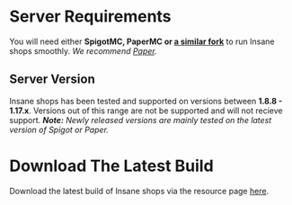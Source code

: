# Server Requirements
You will need either **SpigotMC, PaperMC or [a similar fork](https://github.com/SpiritenHasArrived/MC/blob/main/Server_Side/server_jars.md#bukkit--a-z)** to run Insane shops smoothly. *We recommend [Paper](https://papermc.io/downloads).*
<br>

## Server Version
Insane shops has been tested and supported on versions between **1.8.8 - 1.17.x**. Versions out of this range are not be supported and will not recieve support.
***Note:*** *Newly released versions are mainly tested on the latest version of Spigot or Paper.*
<br>

# Download The Latest Build
Download the latest build of Insane shops via the resource page [here](https://www.spigotmc.org/resources/insane-shops.67352/). <!--- < CHOOSE PLUGIN FROM AUTHOR PAGE -->